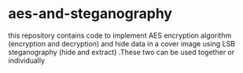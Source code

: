 # aes-and-steganography
this repository contains code to implement AES encryption algorithm (encryption and decryption) and hide data in a cover image using LSB steganography (hide and extract) .These two can be used together or individually
